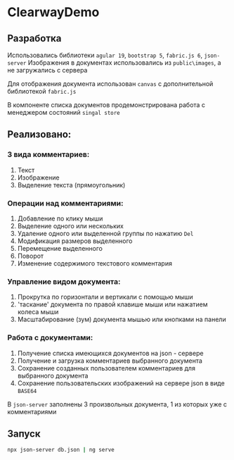 # ClearwayDemo


## Разработка

Использовались библиотеки `agular 19`, `bootstrap 5`, `fabric.js 6`, `json-server`
Изображения в документах использовались из `public\images`, а не загружались с сервера

Для отображения документа использован `canvas` с дополнительной библиотекой `fabric.js`

В компоненте списка документов продемонстрирована работа с менеджером состояний `singal store`

## Реализовано:

### 3 вида комментариев: 
1. Текст
2. Изображение
3. Выделение текста (прямоугольник)


### Операции над комментариями:
1. Добавление по клику мыши
2. Выделение одного или нескольких
3. Удаление одного или выделенной группы по нажатию `Del`
4. Модификация размеров выделенного
5. Перемещение выделенного
6. Поворот
7. Изменение содержимого текстового комментария


### Управление видом документа:
1. Прокрутка по горизонтали и вертикали с помощью мыши
2. 'таскание' документа по правой клавише мыши или нажатием колеса мыши
3. Масштабирование (зум) документа мышью или кнопками на панели


### Работа с документами:
1. Получение списка имеющихся документов на json - сервере
2. Получение и загрузка комментариев выбранного документа
3. Сохранение созданных пользователем комментариев для выбранного документа
4. Сохранение пользовательских изображений на сервере json в виде `BASE64`

В `json-server` заполнены 3 произвольных документа, 1 из которых уже с комментариями



## Запуск


```bash
npx json-server db.json | ng serve
```

